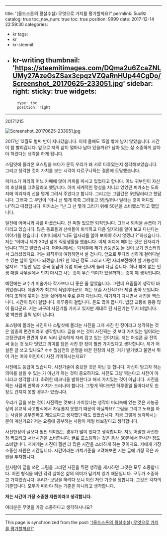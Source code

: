 
---
title: '(올드스톤의 횡설수설) 무엇으로 가치를 평가할까요?'
permlink: 5ux9z
catalog: true
toc_nav_num: true
toc: true
position: 9999
date: 2017-12-14 22:59:30
categories:
- kr
tags:
- kr
- kr-steemit
- kr-writing
thumbnail: 'https://steemitimages.com/DQma2u6ZcaZNLUMy27AzeGsZSax3cpqzVZQaRnHUp44CgDo/Screenshot_20170625-233051.jpg'
sidebar:
    right:
        sticky: true
widgets:
    -
        type: toc
        position: right
---


20171215


![Screenshot_20170625-233051.jpg](https://steemitimages.com/DQma2u6ZcaZNLUMy27AzeGsZSax3cpqzVZQaRnHUp44CgDo/Screenshot_20170625-233051.jpg)

2017년 12월도 벌써 반이 지나갔습니다. 이제 올해도 15일 밖에 남지 않았습니다. 시간이 참 빨리갑니다. 앞으로  저의 삶이 얼마나 남아  있을까요? 남아 있는 삶 소중하게 살아야 하겠다는 생각을 하게 됩니다.

스팀잇에 올라온 포스팅을 보다가 문득 우리가 왜 서로 다투었는지 생각해보았습니다. 그리고 생각한 것이 가치를 보는 시각이 다르구나하는 결론에 도달했습니다.

피카소가 파리의 어느 카페에 앉아 커피를 마시고 있었다고 합니다. 어느 귀부인이 자신의 초상화를 그려달라고 했답니다. 이미 세계적인 명성을 지니고 있었던 피카소는 도화지에 이리저리 선을 몇개 그려서 주었다고 합니다. 그리고는 그림값은 5만달러라고 했답니다. 그러자 그 부인이 “아니 선 몇개 쭉쭉 그려놓고 5만달러나 달라는 것이 어디있냐”하고 따졌답니다. 피카소는 “난 그 선 몇개 그리기 위해 50년을 소비했소”라고 했답니다. 

일전에 어머니와 차를 마셨습니다. 전 며칠 있으면 퇴직입니다. 그래서 퇴직을 손꼽아 기다리고 있습니다. 많은 동료들과 선배들이 퇴식하고 다음 일자리를 알아 보고 다닌다는 이야기를 했습니다. 어머니께서 “너도 일자리를 알아 보아야 하지 않겠냐 ?”하셨습니다. 저는 “어머니 제가 30년 넘게 직장생활을 했습니다. 이제 어디에 매이는 것은 진저리가 납니다.”하고 말았습니다. 
어머니께서는 퇴직후에 제가 빈둥빈둥 놀 것이 보기 안스러워서 그러셨겠지요. 저는 퇴직후에 여행하면서 살 겁니다. 앞으로 두다리 성하게 걸어다닐 수 있는 날이 얼마나 되겠습니까? 한 10년 정도 그러고 나면 자리보전해야 할 가능성이 많지요. 그동안 일본 중국 동남아 유럽 미국 신나게 놀러 다닐 겁니다. 하나 밖에 없는 인생 매일 사무실에서 먼지 마시고 사는 것이 무슨 의미가 있을까하는 것이 제 생각입니다. 

예전에는 교수가 미술가나 작가보다 더 좋은 줄 알았습니다. 그런데 요즘들어 생각이 바뀌었습니다. 예술가가 최고의 직업이더군요. 저는 요즘 사진작가가 제일 좋아 보입니다. 어디 조직에 묶이는 것을 싫어해서 주로 혼자 다닙니다. 여기저기 다니면서 사진을 찍습니다. 시간이 많이 걸립니다. 하루종이 걸립니다. 돈도 많이 듭니다. 밥값 교통비 등등 많이 들더군요. 저는 싸구려 사진기를 가지고 있지만 제대로 된 사진기는 무지 비쌉니다. 몇 백만원 훌쩍 넘어 갑니다. 

포스팅에 올리는 사진이나 스팊샷에 올리는 사진을 그저 사진 한 장이라고 생각하는 것은 일종의 편견이라고 생각합니다. 글을 쓰는 것이 사진찍는 것 보다 가치있는 일이라는 고정관념과 편견이 우리 뇌리 깊숙하게 자리 잡고 있는 것이지요. 저는 어설픈 글 잔뜩 써 놓는 것 보다 멋있고 의미를 담은 사진 한 장이 훨씬 가치있다고 생각합니다. 제가 어설픈 글 쓰고 있나요? ㅎㅎ 월남전의 운명을 바꾼 한장의 사진. 거기 발가벗고 울면서 뛰어 가는 여자 어린아이 사진 기억하시는지요?

 사진에도 등급이 있습니다. 사진기술이 중요한 것은 아닌 듯 합니다. 자신이 담고자 하는 의미를 실을 수 있는 가 아닌가 하는 것이 중요하지요. 사진도 그냥 찍는다고 사진이 아니라고 생각합니다. 화려한 테크닉을 발휘한다고 해서 가치있는 것이 아닙니다. 사진을 찍는 사람의 안목과 가치가 드러나야 합니다. 그렇게 찍다보면 하루종일 돌아다녀도 한장도 건지지 못할 경우가 있습니다. 

우리가 글을 쓰는 것이 사진찍는 것보다 가치있다는 생각이 머리속에 있는 것은 사농공상의 유교적 사고방식에서 자유롭지 못했기 때문이 아닐까요? 그림을 그리고 노래를 하는 사람을 공부안하고 게으르다고 생각했던 때도 있었습니다. 지금 그렇게 생각하시는 분이 계신가요? 저는 요즘에 공부하는 사람이 제일 바보같다고 생각합니다. 

사진한장이 글보다 훨씬 의미있는 경우가 많이 있다고 생각합니다. 저도 어떨땐 사진한장 찍으려고 서너시간을 소비합니다. 글로 포스팅하는 것은 통상 30분에서 한시간 정도 소비합니다. 저에게는 사진이 훨씬 더 많은 시간을 소비하게 하는 것이지요. 저에게 가장 소중한 자원은 시간입니다. 시간이라는 가치기준을 고려해보면 저는 글에 가장 적은 자원을 투자합니다. 

한사람이 글을 쓰던 그림을 그리던 사진을 찍던 생각을 제시하던 그것은 모두 소중합니다. 어떤 형식을 띄던 각각 살아온 삶의 의미가 담겨져 있기 때문입니다. 모두가 소중하고 가치있습니다. 우리가 보팅을 하려다 보니 이런 저런 기준을 정합니다. 그것은 각자의 기준입니다. 모두가 따라야 하는 기준은 아니라고 생각합니다. 

**저는 시간이 가장 소중한 자원이라고 생각합니다.**

여러분은 무엇을 가장 소중하다고 생각하시나요?

- - -

This page is synchronized from the post: ['(올드스톤의 횡설수설) 무엇으로 가치를 평가할까요?'](https://steemit.com/@oldstone/5ux9z)
